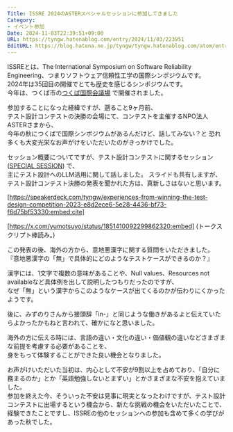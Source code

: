 ```yaml
---
Title: ISSRE 2024のASTERスペシャルセッションに参加してきました
Category:
- イベント参加
Date: 2024-11-03T22:39:51+09:00
URL: https://tyngw.hatenablog.com/entry/2024/11/03/223951
EditURL: https://blog.hatena.ne.jp/tyngw/tyngw.hatenablog.com/atom/entry/6802418398300133911
---
```


ISSREとは、The International Symposium on Software Reliability Engineering、つまりソフトウェア信頼性工学の国際シンポジウムです。  
2024年は35回目の開催でとても歴史を感じるシンポジウムです。  
今年は、つくば市の[つくば国際会議場](https://www.epochal.or.jp/) で開催されました。  

参加することになった経緯ですが、遡ること9ヶ月前、  
テスト設計コンテストの決勝の会場にて、コンテストを主催するNPO法人ASTERさまから、  
今年の秋につくばで国際シンポジウムがあるんだけど、話してみない？と  恐れ多くも大変光栄なお声がけをいただいたのがきっかけでした。  

セッション概要についてですが、テスト設計コンテストに関するセッション([SPECIAL SESSION](https://issre.github.io/2024/ss_program_aster.html)) で、  
主にテスト設計へのLLM活用に関して話しました。 
スライドも共有しますが、テスト設計コンテスト決勝の発表を聞かれた方は、真新しさはないと思います。  

[https://speakerdeck.com/tyngw/experiences-from-winning-the-test-design-competition-2023-e8d2ece6-5e28-4436-bf73-f6d75bf53330:embed:cite]


[https://x.com/yumotsuyo/status/1851410092299862320:embed]
(トークスクリプト棒読み。)

この発表の後、海外の方から、意地悪漢字に関する質問をいただきました。  
『意地悪漢字の「無」で具体的にどのようなテストケースができるのか？』

漢字には、1文字で複数の意味があることや、Null values、Resources not availableなど具体例を出して説明したつもりだったのですが、  
なぜ「無」という漢字からこのようなケースが出てくるのかが伝わりにくかったようです。  

後に、みずのりさんから接頭辞「in-」と同じような働きがあるよと伝えていたらよかったかもねと言われて、確かになと思いました。  

海外の方に伝える時には、言語の違い・文化の違い・価値観の違いなどさまざまな前提を考慮する必要があることを、  
身をもって体験することができた良い機会となりました。  

お声がけいただいた当初は、内心として不安が9割以上を占めており、「自分に務まるのか」とか「英語勉強しないとまずい」とかさまざまな不安を抱えていました。  
参加を終えた今、そういった不安は見事に現実となったわけですが、テスト設計コンテストに出場するという機会から、新たな挑戦の機会をいただいたことで、経験できたことですし、ISSREの他のセッションへの参加も含めて多くの学びがあった秋でした。  
